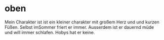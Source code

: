 # oben

Mein Charakter ist ist ein kleiner charakter mit großem Herz und und kurzen Füßen. Selbst imSommer friert er immer. Ausserdem ist er dauernd müde und will immer schlafen. Hobys hat er keine.
